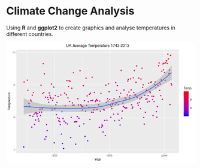 # Climate Change Analysis

Using **R** and **ggplot2** to create graphics and analyse temperatures in different countries.


![alt text](https://raw.githubusercontent.com/nilsonsales/Climate-Change-Analysis/master/UK_plot.png)
